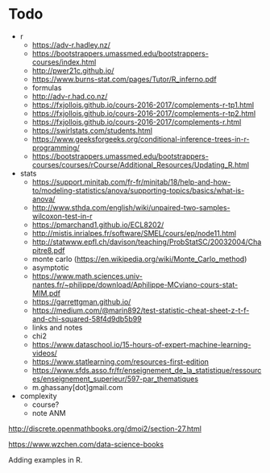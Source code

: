# Todo

- r
  - https://adv-r.hadley.nz/
  - https://bootstrappers.umassmed.edu/bootstrappers-courses/index.html
  - http://pwer21c.github.io/
  - https://www.burns-stat.com/pages/Tutor/R_inferno.pdf
  - formulas
  - http://adv-r.had.co.nz/
  - https://fxjollois.github.io/cours-2016-2017/complements-r-tp1.html
  - https://fxjollois.github.io/cours-2016-2017/complements-r-tp2.html
  - https://fxjollois.github.io/cours-2016-2017/complements-r.html
  - https://swirlstats.com/students.html
  - https://www.geeksforgeeks.org/conditional-inference-trees-in-r-programming/
  - https://bootstrappers.umassmed.edu/bootstrappers-courses/courses/rCourse/Additional_Resources/Updating_R.html
- stats
  - https://support.minitab.com/fr-fr/minitab/18/help-and-how-to/modeling-statistics/anova/supporting-topics/basics/what-is-anova/
  - http://www.sthda.com/english/wiki/unpaired-two-samples-wilcoxon-test-in-r
  - https://pmarchand1.github.io/ECL8202/
  - http://mistis.inrialpes.fr/software/SMEL/cours/ep/node11.html
  - http://statwww.epfl.ch/davison/teaching/ProbStatSC/20032004/Chapitre8.pdf
  - monte carlo (https://en.wikipedia.org/wiki/Monte_Carlo_method)
  - asymptotic
  - https://www.math.sciences.univ-nantes.fr/~philippe/download/Aphilippe-MCviano-cours-stat-MIM.pdf
  - https://garrettgman.github.io/
  - https://medium.com/@marin892/test-statistic-cheat-sheet-z-t-f-and-chi-squared-58f4d9db5b99
  - links and notes
  - chi2
  - https://www.dataschool.io/15-hours-of-expert-machine-learning-videos/
  - https://www.statlearning.com/resources-first-edition
  - https://www.sfds.asso.fr/fr/enseignement_de_la_statistique/ressources/enseignement_superieur/597-par_thematiques
  - m.ghassany[dot]gmail.com
- complexity
  - course?
  - note ANM

http://discrete.openmathbooks.org/dmoi2/section-27.html

https://www.wzchen.com/data-science-books

Adding examples in R.